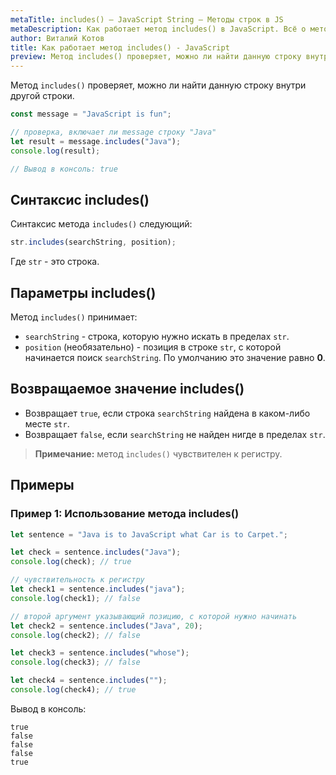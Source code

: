 ```yaml
---
metaTitle: includes() – JavaScript String – Методы строк в JS
metaDescription: Как работает метод includes() в JavaScript. Всё о методах работы со строками в JavaScript | База знаний PurpleSchool
author: Виталий Котов
title: Как работает метод includes() - JavaScript
preview: Метод includes() проверяет, можно ли найти данную строку внутри другой строки...
---
```


Метод `includes()` проверяет, можно ли найти данную строку внутри другой строки.

```javascript
const message = "JavaScript is fun";

// проверка, включает ли message строку "Java"
let result = message.includes("Java");
console.log(result);

// Вывод в консоль: true
```

## Синтаксис includes()

Синтаксис метода `includes()` следующий:

```javascript
str.includes(searchString, position);
```

Где `str` - это строка.

## Параметры includes()

Метод `includes()` принимает:

- `searchString` - строка, которую нужно искать в пределах `str`.
- `position` (необязательно) - позиция в строке `str`, с которой начинается поиск `searchString`. По умолчанию это значение равно **0**.

## Возвращаемое значение includes()

- Возвращает `true`, если строка `searchString` найдена в каком-либо месте `str`.
- Возвращает `false`, если `searchString` не найден нигде в пределах `str`.

> **Примечание:** метод `includes()` чувствителен к регистру.

## Примеры

### Пример 1: Использование метода includes()

```javascript
let sentence = "Java is to JavaScript what Car is to Carpet.";

let check = sentence.includes("Java");
console.log(check); // true

// чувствительность к регистру
let check1 = sentence.includes("java");
console.log(check1); // false

// второй аргумент указывающий позицию, с которой нужно начинать
let check2 = sentence.includes("Java", 20);
console.log(check2); // false

let check3 = sentence.includes("whose");
console.log(check3); // false

let check4 = sentence.includes("");
console.log(check4); // true
```

Вывод в консоль:

```
true
false
false
false
true
```
